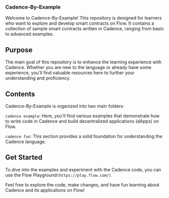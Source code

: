 ### Cadence-By-Example
Welcome to Cadence-By-Example! This repository is designed for learners who want to explore and develop smart contracts on Flow. It contains a collection of sample smart contracts written in Cadence, ranging from basic to advanced examples.

## Purpose
The main goal of this repository is to enhance the learning experience with Cadence. Whether you are new to the language or already have some experience, you'll find valuable resources here to further your understanding and proficiency.

## Contents
Cadence-By-Example is organized into two main folders:

`cadence example`: Here, you'll find various examples that demonstrate how to write code in Cadence and build decentralized applications (dApps) on Flow.

`cadence fun`: This section provides a solid foundation for understanding the Cadence language.

## Get Started
To dive into the examples and experiment with the Cadence code, you can use the Flow Playground`(https://play.flow.com/)`.

Feel free to explore the code, make changes, and have fun learning about Cadence and its applications on Flow!